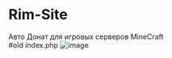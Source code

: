 # Rim-Site
Авто Донат для игровых серверов MineCraft<br>
#old index.php
![image](https://user-images.githubusercontent.com/68010312/206884504-10fcf755-847c-4ccf-9638-968edc4b8af9.png)
